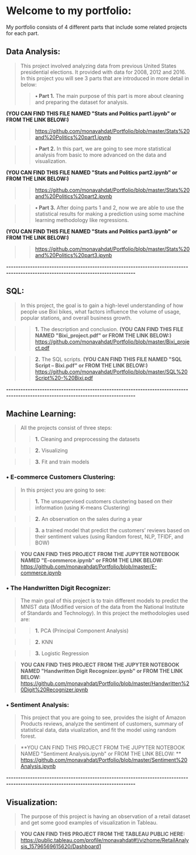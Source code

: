 # Welcome to my portfolio:
My portfolio consists of 4 different parts that include some related projects for each part.


## Data Analysis: 
> This project involved analyzing data from previous United States presidential elections. It provided with data for 2008, 2012 and 2016. In this project you will see 3 parts that are introduced in more detail in below:
>> **•	Part 1.** The main purpose of this part is more about cleaning and preparing the dataset for analysis. 

**(YOU CAN FIND THIS FILE NAMED "Stats and Politics part1.ipynb" or FROM THE LINK BELOW:)**
>> https://github.com/monavahdat/Portfolio/blob/master/Stats%20and%20Politics%20part1.ipynb

>> **•	Part 2.** In this part, we are going to see more statistical analysis from basic to more advanced on the data and visualization. 

**(YOU CAN FIND THIS FILE NAMED "Stats and Politics part2.ipynb" or FROM THE LINK BELOW:)**
>> https://github.com/monavahdat/Portfolio/blob/master/Stats%20and%20Politics%20part2.ipynb


>> **•	Part 3.** After doing parts 1 and 2, now we are able to use the statistical results for making a prediction using some machine learning methodology like regressions.

**(YOU CAN FIND THIS FILE NAMED "Stats and Politics part3.ipynb" or FROM THE LINK BELOW:)**
>> https://github.com/monavahdat/Portfolio/blob/master/Stats%20and%20Politics%20part3.ipynb


**----------------------------------------------------------------------------------------------------------------------------------**

## SQL:
> In this project, the goal is to gain a high-level understanding of how people use Bixi bikes, what factors influence the volume of usage, popular stations, and overall business growth. 

>> **1.**	The description and conclusion. **(YOU CAN FIND THIS FILE NAMED "Bixi_project.pdf" or FROM THE LINK BELOW:)**
>> https://github.com/monavahdat/Portfolio/blob/master/Bixi_project.pdf

>> **2.**	The SQL scripts. **(YOU CAN FIND THIS FILE NAMED "SQL Script – Bixi.pdf" or FROM THE LINK BELOW:)**
>> https://github.com/monavahdat/Portfolio/blob/master/SQL%20Script%20-%20Bixi.pdf

**----------------------------------------------------------------------------------------------------------------------------------**

## Machine Learning:
> All the projects consist of three steps:
>> **1.**	Cleaning and preprocessing the datasets

>> **2.**	Visualizing

>> **3.**	Fit and train models

### •	E-commerce Customers Clustering: 

> In this project you are going to see:
>> **1.**	The unsupervised customers clustering based on their information (using K-means Clustering)

>> **2.**	An observation on the sales during a year 

>> **3.**	a trained model that predict the customers’ reviews based on their sentiment values (using Random forest, NLP, TFIDF, and BOW)

> **YOU CAN FIND THIS PROJECT FROM THE JUPYTER NOTEBOOK NAMED "E-commerce.ipynb" or FROM THE LINK BELOW:**
> https://github.com/monavahdat/Portfolio/blob/master/E-commerce.ipynb

### •	The Handwritten Digit Recognizer: 

> The main goal of this project is to train different models to predict the MNIST data (Modified version of the data from the National Institute of Standards and Technology). In this project the methodologies used are:

>> **1.**	PCA (Principal Component Analysis)

>> **2.**	KNN

>> **3.**	Logistic Regression

> **YOU CAN FIND THIS PROJECT FROM THE JUPYTER NOTEBOOK NAMED "Handwritten Digit Recognizer.ipynb" or FROM THE LINK BELOW:**
> https://github.com/monavahdat/Portfolio/blob/master/Handwritten%20Digit%20Recognizer.ipynb

### •	Sentiment Analysis: 

> This project that you are going to see, provides the isight of Amazon Products reviews, analyze the sentiment of customers, summary of statistical data, data viualization, and fit the model using random forest.	

> **YOU CAN FIND THIS PROJECT FROM THE JUPYTER NOTEBOOK NAMED "Sentiment Analysis.ipynb" or FROM THE LINK BELOW: **
> https://github.com/monavahdat/Portfolio/blob/master/Sentiment%20Analysis.ipynb

**----------------------------------------------------------------------------------------------------------------------------------**

## Visualization: 
> The purpose of this project is having an observation of a retail dataset and get some good examples of visualization in Tableau.

> **YOU CAN FIND THIS PROJECT FROM THE TABLEAU PUBLIC HERE:**
> https://public.tableau.com/profile/monavahdat#!/vizhome/RetailAnalysis_15796569615620/Dashboard1


